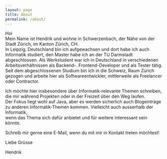 ```yaml
---
layout: page
title: About
permalink: /about/
---
```


Hoi  
Mein Name ist Hendrik und wohne in Schwerzenbach, der Nähe von der Stadt Zürich, im Kanton Zürich, CH.  
In Leipzig, Deutschland bin ich aufgewachsen und dort habe ich auch Informatik studiert, den Master habe ich an der TU Darmstadt abgeschlossen.
Als Werkstudent war ich in Deutschland in verschiedenen Arbeitsverhältnissen als Backend-. Frontend-Developer und als Tester tätig.
Seit dem abgeschlossenen Studium bin ich in die Schweiz, Raum Zürich gezogen und arbeite hier als Softwareentwickler, mittlerweile 
als Freelancer oder Contractor.
  
Ich möchte hier insbesondere über Informatik-relevante Themen schreiben, die mir während Projekten oder in der Freizeit über den Weg laufen.  
Der Fokus liegt wohl auf Java, aber es werden sicherlich auch Blogeinträge zu anderen Informatik-Themen kommen. Vielleicht auch ausserhalb der Informatik,  
wenn das Thema sich dafür anbietet und für weitere interessant sein könnte.  
  
Schreib mir gerne eine E-Mail, wenn du mit mir in Kontakt treten möchtest!

Liebe Grüsse

Hendrik